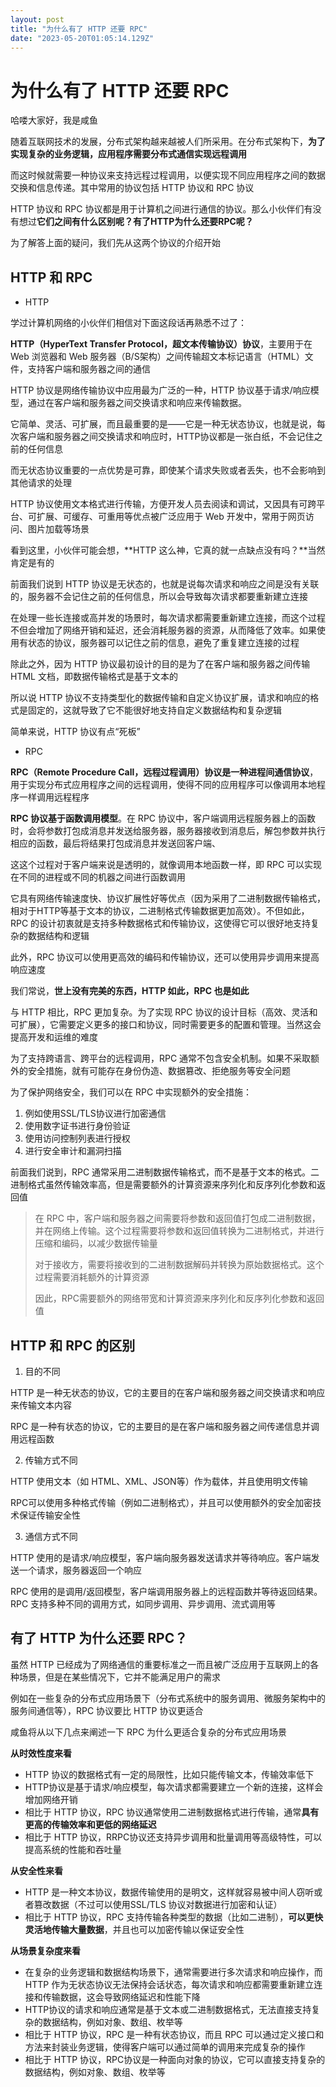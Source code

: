 ```yaml
---
layout: post
title: "为什么有了 HTTP 还要 RPC"
date: "2023-05-20T01:05:14.129Z"
---
```

为什么有了 HTTP 还要 RPC
=================

哈喽大家好，我是咸鱼

随着互联网技术的发展，分布式架构越来越被人们所采用。在分布式架构下，**为了实现复杂的业务逻辑，应用程序需要分布式通信实现远程调用**

而这时候就需要一种协议来支持远程过程调用，以便实现不同应用程序之间的数据交换和信息传递。其中常用的协议包括 HTTP 协议和 RPC 协议

HTTP 协议和 RPC 协议都是用于计算机之间进行通信的协议。那么小伙伴们有没有想过**它们之间有什么区别呢？有了HTTP为什么还要RPC呢？**

为了解答上面的疑问，我们先从这两个协议的介绍开始

HTTP 和 RPC
----------

*   HTTP

学过计算机网络的小伙伴们相信对下面这段话再熟悉不过了：

**HTTP（HyperText Transfer Protocol，超文本传输协议）协议**，主要用于在 Web 浏览器和 Web 服务器（B/S架构）之间传输超文本标记语言（HTML）文件，支持客户端和服务器之间的通信

HTTP 协议是网络传输协议中应用最为广泛的一种，HTTP 协议基于请求/响应模型，通过在客户端和服务器之间交换请求和响应来传输数据。

它简单、灵活、可扩展，而且最重要的是——它是一种无状态协议，也就是说，每次客户端和服务器之间交换请求和响应时，HTTP协议都是一张白纸，不会记住之前的任何信息

而无状态协议重要的一点优势是可靠，即使某个请求失败或者丢失，也不会影响到其他请求的处理

HTTP 协议使用文本格式进行传输，方便开发人员去阅读和调试，又因具有可跨平台、可扩展、可缓存、可重用等优点被广泛应用于 Web 开发中，常用于网页访问、图片加载等场景

看到这里，小伙伴可能会想，**HTTP 这么神，它真的就一点缺点没有吗？**当然肯定是有的

前面我们说到 HTTP 协议是无状态的，也就是说每次请求和响应之间是没有关联的，服务器不会记住之前的任何信息，所以会导致每次请求都要重新建立连接

在处理一些长连接或高并发的场景时，每次请求都需要重新建立连接，而这个过程不但会增加了网络开销和延迟，还会消耗服务器的资源，从而降低了效率。如果使用有状态的协议，服务器可以记住之前的信息，避免了重复建立连接的过程

除此之外，因为 HTTP 协议最初设计的目的是为了在客户端和服务器之间传输 HTML 文档，即数据传输格式是基于文本的

所以说 HTTP 协议不支持类型化的数据传输和自定义协议扩展，请求和响应的格式是固定的，这就导致了它不能很好地支持自定义数据结构和复杂逻辑

简单来说，HTTP 协议有点“死板”

*   RPC

**RPC（Remote Procedure Call，远程过程调用）协议是一种进程间通信协议**，用于实现分布式应用程序之间的远程调用，使得不同的应用程序可以像调用本地程序一样调用远程程序

**RPC 协议基于函数调用模型**。在 RPC 协议中，客户端调用远程服务器上的函数时，会将参数打包成消息并发送给服务器，服务器接收到消息后，解包参数并执行相应的函数，最后将结果打包成消息并发送回客户端、

这这个过程对于客户端来说是透明的，就像调用本地函数一样，即 RPC 可以实现在不同的进程或不同的机器之间进行函数调用

它具有网络传输速度快、协议扩展性好等优点（因为采用了二进制数据传输格式，相对于HTTP等基于文本的协议，二进制格式传输数据更加高效）。不但如此，RPC 的设计初衷就是支持多种数据格式和传输协议，这使得它可以很好地支持复杂的数据结构和逻辑

此外，RPC 协议可以使用更高效的编码和传输协议，还可以使用异步调用来提高响应速度

我们常说，**世上没有完美的东西，HTTP 如此，RPC 也是如此**

与 HTTP 相比，RPC 更加复杂。为了实现 RPC 协议的设计目标（高效、灵活和可扩展），它需要定义更多的接口和协议，同时需要更多的配置和管理。当然这会提高开发和运维的难度

为了支持跨语言、跨平台的远程调用，RPC 通常不包含安全机制。如果不采取额外的安全措施，就有可能存在身份伪造、数据篡改、拒绝服务等安全问题

为了保护网络安全，我们可以在 RPC 中实现额外的安全措施：

1.  例如使用SSL/TLS协议进行加密通信
2.  使用数字证书进行身份验证
3.  使用访问控制列表进行授权
4.  进行安全审计和漏洞扫描

前面我们说到，RPC 通常采用二进制数据传输格式，而不是基于文本的格式。二进制格式虽然传输效率高，但是需要额外的计算资源来序列化和反序列化参数和返回值

> 在 RPC 中，客户端和服务器之间需要将参数和返回值打包成二进制数据，并在网络上传输。这个过程需要将参数和返回值转换为二进制格式，并进行压缩和编码，以减少数据传输量
> 
> 对于接收方，需要将接收到的二进制数据解码并转换为原始数据格式。这个过程需要消耗额外的计算资源
> 
> 因此，RPC需要额外的网络带宽和计算资源来序列化和反序列化参数和返回值

HTTP 和 RPC 的区别
--------------

1.  目的不同

HTTP 是一种无状态的协议，它的主要目的在客户端和服务器之间交换请求和响应来传输文本内容

RPC 是一种有状态的协议，它的主要目的是在客户端和服务器之间传递信息并调用远程函数

2.  传输方式不同

HTTP 使用文本（如 HTML、XML、JSON等）作为载体，并且使用明文传输

RPC可以使用多种格式传输（例如二进制格式），并且可以使用额外的安全加密技术保证传输安全性

3.  通信方式不同

HTTP 使用的是请求/响应模型，客户端向服务器发送请求并等待响应。客户端发送一个请求，服务器返回一个响应

RPC 使用的是调用/返回模型，客户端调用服务器上的远程函数并等待返回结果。RPC 支持多种不同的调用方式，如同步调用、异步调用、流式调用等

有了 HTTP 为什么还要 RPC？
------------------

虽然 HTTP 已经成为了网络通信的重要标准之一而且被广泛应用于互联网上的各种场景，但是在某些情况下，它并不能满足用户的需求

例如在一些复杂的分布式应用场景下（分布式系统中的服务调用、微服务架构中的服务间通信等），RPC 协议要比 HTTP 协议更适合

咸鱼将从以下几点来阐述一下 RPC 为什么更适合复杂的分布式应用场景

**从时效性度来看**

*   HTTP 协议的数据格式有一定的局限性，比如只能传输文本，传输效率低下
*   HTTP协议是基于请求/响应模型，每次请求都需要建立一个新的连接，这样会增加网络开销
*   相比于 HTTP 协议，RPC 协议通常使用二进制数据格式进行传输，通常**具有更高的传输效率和更低的网络延迟**
*   相比于 HTTP 协议，RRPC协议还支持异步调用和批量调用等高级特性，可以提高系统的性能和吞吐量

**从安全性来看**

*   HTTP 是一种文本协议，数据传输使用的是明文，这样就容易被中间人窃听或者篡改数据（不过可以使用SSL/TLS 协议对数据进行加密和认证）
*   相比于 HTTP 协议，RPC 支持传输各种类型的数据（比如二进制），**可以更快灵活地传输大量数据**，并且也可以加密传输以保证安全性

**从场景复杂度来看**

*   在复杂的业务逻辑和数据结构场景下，通常需要进行多次请求和响应操作，而 HTTP 作为无状态协议无法保持会话状态，每次请求和响应都需要重新建立连接和传输数据，这会导致网络延迟和性能下降
*   HTTP协议的请求和响应通常是基于文本或二进制数据格式，无法直接支持复杂的数据结构，例如对象、数组、枚举等
*   相比于 HTTP 协议，RPC 是一种有状态协议，而且 RPC 可以通过定义接口和方法来封装业务逻辑，使得客户端可以通过简单的调用来完成复杂的操作
*   相比于 HTTP 协议，RPC协议是一种面向对象的协议，它可以直接支持复杂的数据结构，例如对象、数组、枚举等